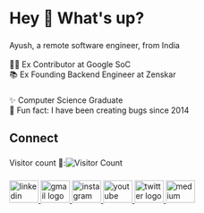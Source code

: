 <h1 align="left">Hey 👋 What's up?</h1>

###

<p align="left">Ayush, a remote software engineer, from India<br><br>👨‍💻 Ex Contributor at Google SoC <br>📚 Ex Founding Backend Engineer at Zenskar</p>

###

<p align="left">✨ Computer Science Graduate <br>🎲 Fun fact: I have been creating bugs since 2014</p>

###

<h2 align="left">Connect</h2>

###

<div align="left" style="display: inline-flex; align-items: center;">
  <h> Visitor count 👀: </h>
  <img src="https://profile-counter.glitch.me/ayushr1/count.svg?" alt="Visitor Count" />
</div>

###

<div align="left">
  <a href="https://www.linkedin.com/in/ayushr1/" target="_blank">
    <img src="https://raw.githubusercontent.com/maurodesouza/profile-readme-generator/master/src/assets/icons/social/linkedin/default.svg" width="52" height="40" alt="linkedin logo"  />
  </a>
  <a href="mailto:ayushr1.cse@gmail.com" target="_blank">
    <img src="https://raw.githubusercontent.com/maurodesouza/profile-readme-generator/master/src/assets/icons/social/gmail/default.svg" width="52" height="40" alt="gmail logo"  />
  </a>
  <a href="https://www.instagram.com/ayushr1_ig/" target="_blank">
    <img src="https://raw.githubusercontent.com/maurodesouza/profile-readme-generator/master/src/assets/icons/social/instagram/default.svg" width="52" height="40" alt="instagram logo"  />
  </a>
  <a href="https://www.youtube.com/@ayushr1" target="_blank">
    <img src="https://raw.githubusercontent.com/maurodesouza/profile-readme-generator/master/src/assets/icons/social/youtube/default.svg" width="52" height="40" alt="youtube logo"  />
  </a>
  <a href="https://twitter.com/ayushr1_tw" target="_blank">
    <img src="https://raw.githubusercontent.com/maurodesouza/profile-readme-generator/master/src/assets/icons/social/twitter/default.svg" width="52" height="40" alt="twitter logo"  />
  </a>
  <a href="https://medium.com/@ayushr1" target="_blank">
    <img src="https://raw.githubusercontent.com/maurodesouza/profile-readme-generator/master/src/assets/icons/social/medium/default.svg" width="52" height="40" alt="medium logo"  />
  </a>
</div>

###
